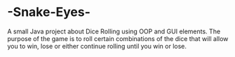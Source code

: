 # -Snake-Eyes-
A small Java project about Dice Rolling using OOP and GUI elements. 
The purpose of the game is to roll certain combinations of the dice that will allow you to win, lose or either continue rolling until you win or lose.

